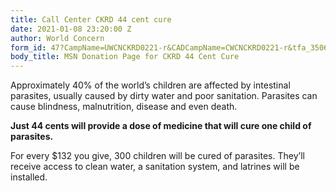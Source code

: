 ```yaml
---
title: Call Center CKRD 44 cent cure
date: 2021-01-08 23:20:00 Z
author: World Concern
form_id: 47?CampName=UWCNCKRD0221-r&CADCampName=CWCNCKRD0221-r&tfa_3506=Canada&tfa_1244=44cent
body_title: MSN Donation Page for CKRD 44 Cent Cure
---
```


Approximately 40% of the world’s children are affected by intestinal parasites, usually caused by dirty water and poor sanitation. Parasites can cause blindness, malnutrition, disease and even death.

**Just 44 cents will provide a dose of medicine that will cure one child of parasites.** 

For every $132 you give, 300 children will be cured of parasites. They’ll receive access to clean water, a sanitation system, and latrines will be installed.

